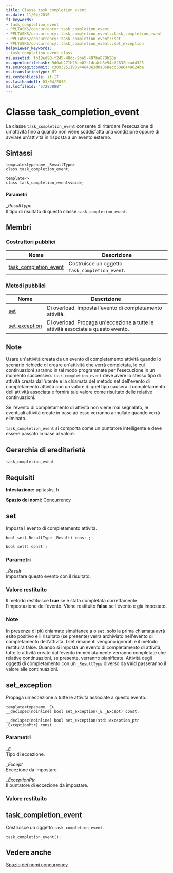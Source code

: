 ```yaml
---
title: Classe task_completion_event
ms.date: 11/04/2016
f1_keywords:
- task_completion_event
- PPLTASKS/concurrency::task_completion_event
- PPLTASKS/concurrency::task_completion_event::task_completion_event
- PPLTASKS/concurrency::task_completion_event::set
- PPLTASKS/concurrency::task_completion_event::set_exception
helpviewer_keywords:
- task_completion_event class
ms.assetid: fb19ed98-f245-48dc-9ba5-487ba879b28a
ms.openlocfilehash: 9d0ab271b20eb02c1dc4cb8e54cf2632eead4325
ms.sourcegitcommit: c3093251193944840e3d0a068ecc30e6449624ba
ms.translationtype: MT
ms.contentlocale: it-IT
ms.lasthandoff: 03/04/2019
ms.locfileid: "57293888"
---
```

# <a name="taskcompletionevent-class"></a>Classe task_completion_event

La classe `task_completion_event` consente di ritardare l'esecuzione di un'attività fino a quando non viene soddisfatta una condizione oppure di avviare un'attività in risposta a un evento esterno.

## <a name="syntax"></a>Sintassi

```
template<typename _ResultType>
class task_completion_event;

template<>
class task_completion_event<void>;
```

#### <a name="parameters"></a>Parametri

*_ResultType*<br/>
Il tipo di risultato di questa classe `task_completion_event`.

## <a name="members"></a>Membri

### <a name="public-constructors"></a>Costruttori pubblici

|Nome|Descrizione|
|----------|-----------------|
|[task_completion_event](#ctor)|Costruisce un oggetto `task_completion_event`.|

### <a name="public-methods"></a>Metodi pubblici

|Nome|Descrizione|
|----------|-----------------|
|[set](#set)|Di overload. Imposta l'evento di completamento attività.|
|[set_exception](#set_exception)|Di overload. Propaga un'eccezione a tutte le attività associate a questo evento.|

## <a name="remarks"></a>Note

Usare un'attività creata da un evento di completamento attività quando lo scenario richiede di creare un'attività che verrà completata, le cui continuazioni saranno in tal modo programmate per l'esecuzione in un momento successivo. `task_completion_event` deve avere lo stesso tipo di attività creata dall'utente e la chiamata del metodo set dell'evento di completamento attività con un valore di quel tipo causerà il completamento dell'attività associata e fornirà tale valore come risultato delle relative continuazioni.

Se l'evento di completamento di attività non viene mai segnalato, le eventuali attività create in base ad esso verranno annullate quando verrà eliminato.

`task_completion_event` si comporta come un puntatore intelligente e deve essere passato in base al valore.

## <a name="inheritance-hierarchy"></a>Gerarchia di ereditarietà

`task_completion_event`

## <a name="requirements"></a>Requisiti

**Intestazione:** ppltasks. h

**Spazio dei nomi:** Concurrency

##  <a name="set"></a> set

Imposta l'evento di completamento attività.

```
bool set(_ResultType _Result) const ;

bool set() const ;
```

### <a name="parameters"></a>Parametri

*_Result*<br/>
Impostare questo evento con il risultato.

### <a name="return-value"></a>Valore restituito

Il metodo restituisce **true** se è stata completata correttamente l'impostazione dell'evento. Viene restituito **false** se l'evento è già impostato.

### <a name="remarks"></a>Note

In presenza di più chiamate simultanee a o `set`, solo la prima chiamata avrà esito positivo e il risultato (se presente) verrà archiviato nell'evento di completamento dell'attività. I set rimanenti vengono ignorati e il metodo restituirà false. Quando si imposta un evento di completamento di attività, tutte le attività create dall'evento immediatamente verranno completate che relative continuazioni, se presente, verranno pianificate. Attività degli oggetti di completamento con un `_ResultType` diverso da **void** passeranno il valore alle continuazioni.

##  <a name="set_exception"></a> set_exception

Propaga un'eccezione a tutte le attività associate a questo evento.

```
template<typename _E>
__declspec(noinline) bool set_exception(_E _Except) const;

__declspec(noinline) bool set_exception(std::exception_ptr _ExceptionPtr) const ;
```

### <a name="parameters"></a>Parametri

*_E*<br/>
Tipo di eccezione.

*_Except*<br/>
Eccezione da impostare.

*_ExceptionPtr*<br/>
Il puntatore di eccezione da impostare.

### <a name="return-value"></a>Valore restituito

##  <a name="ctor"></a> task_completion_event

Costruisce un oggetto `task_completion_event`.

```
task_completion_event();
```

## <a name="see-also"></a>Vedere anche

[Spazio dei nomi concurrency](concurrency-namespace.md)

